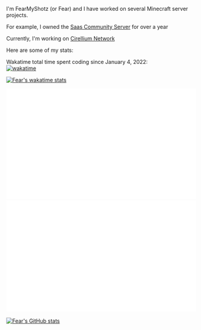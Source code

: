 I'm FearMyShotz (or Fear) and I have worked on several Minecraft server projects.

For example, I owned the [Saas Community Server](https://github.com/Saas-Community-Server) for over a year

Currently, I'm working on [Cirellium Network](https://github.com/Cirellium)

Here are some of my stats:

Wakatime total time spent coding since January 4, 2022:  
[![wakatime](https://wakatime.com/badge/user/6c97bad2-36e8-437d-9761-77116f8274c5.svg)](https://wakatime.com/@6c97bad2-36e8-437d-9761-77116f8274c5)
  
[![Fear's wakatime stats](https://github-readme-stats.vercel.app/api/wakatime?username=FearMyShotz)](https://github.com/anuraghazra/github-readme-stats)

![](https://github.com/FearMyShotz/FearMyShotz/blob/master/generated/overview.svg)
![](https://github.com/FearMyShotz/FearMyShotz/blob/master/generated/languages.svg)

[![Fear's GitHub stats](https://github-readme-stats.vercel.app/api?username=FearMyShotz&show_icons=true&theme=transparent)](https://github.com/anuraghazra/github-readme-stats)

<!--START_SECTION:waka-->
<!--END_SECTION:waka-->
